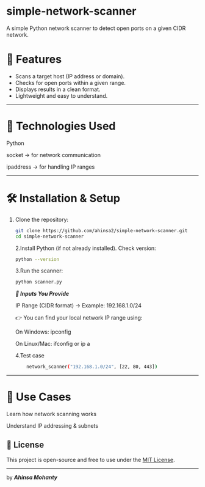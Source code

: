 # simple-network-scanner
A simple Python network scanner to detect open ports on a given CIDR network.

# 📌 Features
- Scans a target host (IP address or domain).
- Checks for open ports within a given range.
- Displays results in a clean format.
- Lightweight and easy to understand.

---

# 📂 Technologies Used
Python

socket → for network communication

ipaddress → for handling IP ranges

---

# 🛠️ Installation & Setup
1. Clone the repository:

   ```bash
   git clone https://github.com/ahinsa2/simple-network-scanner.git
   cd simple-network-scanner
   ```
   
   2.Install Python (if not already installed).
   Check version:
   ```bash
   python --version
   ```
   3.Run the scanner:
   ```bash
   python scanner.py
   ```
   ***📘 Inputs You Provide***
   
   IP Range (CIDR format) → Example: 192.168.1.0/24
   
   👉 You can find your local network IP range using:
   
   On Windows: ipconfig
   
   On Linux/Mac: ifconfig or ip a
   
   4.Test case
   ```bash
       network_scanner("192.168.1.0/24", [22, 80, 443])
   ```


---
# 🎯 Use Cases
Learn how network scanning works

Understand IP addressing & subnets

## 📄 License

This project is open-source and free to use under the [MIT License](./LICENSE).

---

by ***Ahinsa Mohanty***

